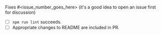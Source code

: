 Fixes #<issue_number_goes_here> (it's a good idea to open an issue first for discussion)

- [ ] `npm run lint` succeeds.
- [ ] Appropriate changes to README are included in PR.
